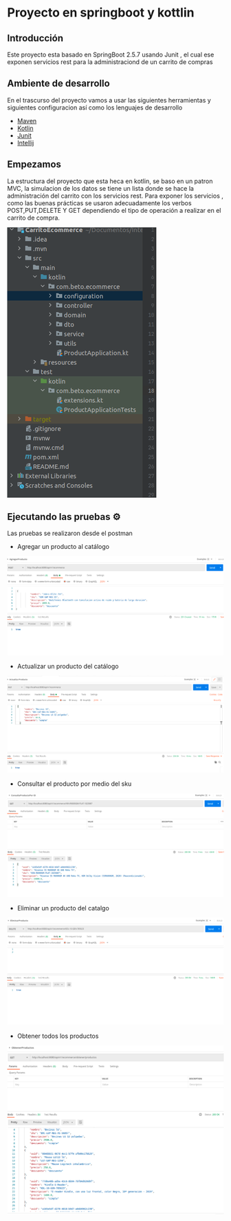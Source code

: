 # Proyecto en springboot y kottlin

## Introducción

Este proyecto esta basado en SpringBoot 2.5.7 usando Junit , el cual ese exponen servicios rest para la administraciond de un carrito de compras

## Ambiente de desarrollo

En el trascurso del proyecto vamos a usar las siguientes herramientas y siguientes configuracion así como los lenguajes de desarrollo

* [Maven](https://maven.apache.org/)
* [Kotlin](https://kotlinlang.org/docs/reference/)
* [Junit](https://junit.org/junit5/)
* [Intellij](https://www.jetbrains.com/es-es/idea/)

<!-- Empezamos -->
## Empezamos

La estructura del proyecto que esta heca en kotlin, se baso en un patron MVC, la simulacion de los datos se tiene un lista donde se hace la administración del carrito con los servicios rest.
Para exponer los servicios , como las buenas prácticas se usaron adecuadamente los verbos POST,PUT,DELETE Y GET dependiendo el tipo de operación a realizar en el carrito de compra.

![alt text](https://github.com/jorauche/CarritoEcommerce/blob/master/Pantallas/EstructuraProyecto.png)

## Ejecutando las pruebas ⚙️
Las pruebas se realizaron desde el postman

* Agregar un producto al catálogo

![alt text](https://github.com/jorauche/CarritoEcommerce/blob/master/Pantallas/AgregarProducto.png)

* Actualizar un producto del catálogo

![alt text](https://github.com/jorauche/CarritoEcommerce/blob/master/Pantallas/ActualizaProducto.png)

* Consultar el producto por medio del sku 

![alt text](https://github.com/jorauche/CarritoEcommerce/blob/master/Pantallas/ConsultaProductoSKU.png)

* Eliminar un producto del catalgo

![alt text](https://github.com/jorauche/CarritoEcommerce/blob/master/Pantallas/EliminarProducto.png)

* Obtener todos los productos

![alt text](https://github.com/jorauche/CarritoEcommerce/blob/master/Pantallas/ObtenerProductos.png)

